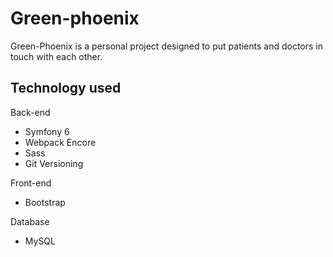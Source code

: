 # Green-phoenix

Green-Phoenix is a personal project designed to put patients and doctors in touch with each other. 

## Technology used

Back-end
- Symfony 6
- Webpack Encore
- Sass
- Git Versioning

Front-end
- Bootstrap

Database
- MySQL


